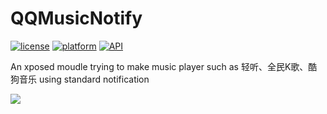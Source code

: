 # QQMusicNotify

[![license](https://img.shields.io/badge/license-MIT-blue.svg)](https://github.com/hefuyicoder/ListenerMusicPlayer#license)
[![platform](https://img.shields.io/badge/platform-Android-yellow.svg)](https://www.android.com)
[![API](https://img.shields.io/badge/API-21%2B-brightgreen.svg?style=flat)](https://android-arsenal.com/api?level=21)

An xposed moudle trying to make music player such as 轻听、全民K歌、酷狗音乐 using standard notification

![](https://user-images.githubusercontent.com/23723294/55279278-d1deb280-5351-11e9-934a-e427462176b8.PNG)
